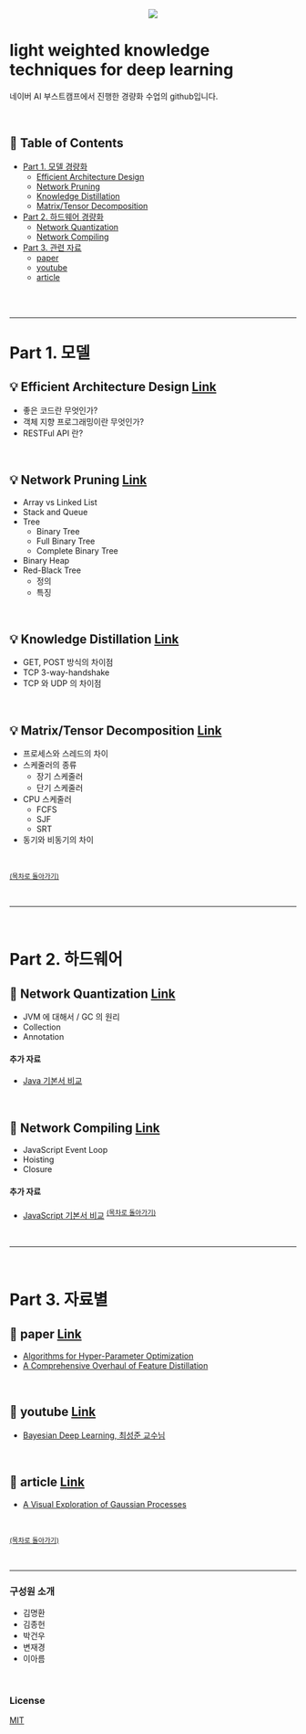 <div align=center>

![](/assets/images/tech_interview_main.png)

</div>

# light weighted knowledge techniques for deep learning

네이버 AI 부스트캠프에서 진행한 경량화 수업의 github입니다.
<!-- <div align=center></div> -->

</br>

## :memo: Table of Contents

<!-- - [경량화의 목적](#경량화의-목적) -->
- [Part 1. 모델 경량화](#part-1-모델)
  - [Efficient Architecture Design]()
  - [Network Pruning]()
  - [Knowledge Distillation]()
  - [Matrix/Tensor Decomposition]()
- [Part 2. 하드웨어 경량화](#part-2-하드웨어)
  - [Network Quantization]()
  - [Network Compiling]()
- [Part 3. 관련 자료](#part-3-자료별)
  - [paper]()
  - [youtube]()
  - [article]()
</br>

</br>

<!-- 
### [경량화의 목적]()

- 모델의연구와는별개로,산업에적용되기위해서거쳐야하는과정
- 요구조건(하드웨어종류,latency제한,요구throughput,성능)들간의trade-off를 고려하여모델경량화/최적화를수행 -->

---
# Part 1. 모델

## :bulb: Efficient Architecture Design [Link]()

- 좋은 코드란 무엇인가?
- 객체 지향 프로그래밍이란 무엇인가?
- RESTFul API 란?

</br>

## :bulb: Network Pruning [Link]()

- Array vs Linked List
- Stack and Queue
- Tree
  - Binary Tree
  - Full Binary Tree
  - Complete Binary Tree
- Binary Heap
- Red-Black Tree
  - 정의
  - 특징
</br>

## :bulb: Knowledge Distillation [Link]()

- GET, POST 방식의 차이점
- TCP 3-way-handshake
- TCP 와 UDP 의 차이점

</br>

## :bulb: Matrix/Tensor Decomposition [Link]()

- 프로세스와 스레드의 차이
- 스케줄러의 종류
  - 장기 스케줄러
  - 단기 스케줄러
- CPU 스케줄러
  - FCFS
  - SJF
  - SRT
- 동기와 비동기의 차이

</br>

<sup>[(목차로 돌아가기)](#light-weighted-knowledge-techniques-for-deep-learning)</sup>

</br>

---

</br>

# Part 2. 하드웨어

## :gem: Network Quantization [Link]()

- JVM 에 대해서 / GC 의 원리
- Collection
- Annotation

#### 추가 자료

- [Java 기본서 비교](http://asfirstalways.tistory.com/146)

</br>

## :gem: Network Compiling [Link]()

- JavaScript Event Loop
- Hoisting
- Closure

#### 추가 자료

- [JavaScript 기본서 비교](http://asfirstalways.tistory.com/246)
<sup>[(목차로 돌아가기)](#light-weighted-knowledge-techniques-for-deep-learning)</sup>

</br>

---

</br>

# Part 3. 자료별

## :large_orange_diamond: paper [Link]()

- [Algorithms for Hyper-Parameter Optimization](https://papers.nips.cc/paper/2011/file/86e8f7ab32cfd12577bc2619bc635690-Paper.pdf)
- [A Comprehensive Overhaul of Feature Distillation](https://arxiv.org/pdf/1904.01866.pdf)


</br>

## :large_orange_diamond: youtube [Link]()

- [Bayesian Deep Learning, 최성준 교수님](https://www.edwith.org/bayesiandeeplearning/lecture/24811?isDesc=false)


</br>

## :large_orange_diamond: article [Link]()

- [A Visual Exploration of Gaussian Processes](https://distill.pub/2019/visual-exploration-gaussian-processes/)

</br>

<sup>[(목차로 돌아가기)](#light-weighted-knowledge-techniques-for-deep-learning)</sup>

</br>

---


### 구성원 소개

- 김명환
- 김종헌
- 박건우
- 변재경
- 이아름


</br>

### License

[MIT]()
